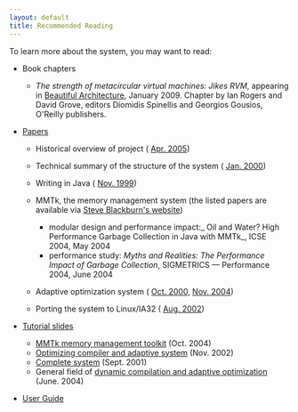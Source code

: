 ```yaml
---
layout: default 
title: Recommended Reading
---
```


To learn more about the system, you may want to read:

- Book chapters  

  - _The strength of metacircular virtual machines: Jikes RVM_, appearing in [Beautiful Architecture](http://oreilly.com/catalog/9780596517984/), January 2009. Chapter by Ian Rogers and David Grove, editors Diomidis Spinellis and Georgios Gousios, O'Reilly publishers.

- [Papers](/Resources/Publications/)

  - Historical overview of project ( [Apr. 2005](/Resources/Publications#Publications-rvmoss))
  - Technical summary of the structure of the system ( [Jan. 2000](/Resources/Publications#Publications-jalapeno))
  - Writing in Java ( [Nov. 1999](/Resources/Publications#Publications-jalapenoinjava))
  - MMTk, the memory management system (the listed papers are available via [Steve Blackburn's website](http://users.cecs.anu.edu.au/~steveb/publications))  

    - modular design and performance impact:_ Oil and Water? High Performance Garbage Collection in Java with MMTk_, ICSE 2004, May 2004
    - performance study: _Myths and Realities: The Performance Impact of Garbage Collection_, SIGMETRICS — Performance 2004, June 2004

  - Adaptive optimization system ( [Oct. 2000](/Resources/Publications#Publications-aos), [Nov. 2004](http://domino.research.ibm.com/library/cyberdig.nsf/1e4115aea78b6e7c85256b360066f0d4/30c2b5bb5352443885256f550066b5c1%21OpenDocument))
  - Porting the system to Linux/IA32 ( [Aug. 2002](/Resources/Publications#Publications-port))

- [Tutorial slides](/Resources/Presentations)  

  - [MMTk memory management toolkit](/Resources/Presentations#Presentations-mmtk) (Oct. 2004)
  - [Optimizing compiler and adaptive system](/files/oopsla02-tutorial.pdf) (Nov. 2002)
  - [Complete system](/Resources/Presentations#Presentations-rvm) (Sept. 2001)
  - General field of [dynamic compilation and adaptive optimization](/files/aos-pldi2004.pdf) (June. 2004)

- [User Guide](/UserGuide/)
